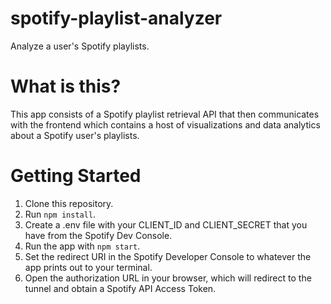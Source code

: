 # spotify-playlist-analyzer
Analyze a user's Spotify playlists.

# What is this?
This app consists of a Spotify playlist retrieval API that then communicates with the frontend which contains a host of visualizations and data analytics about a Spotify user's playlists.

# Getting Started
1. Clone this repository.
2. Run `npm install`.
3. Create a .env file with your CLIENT_ID and CLIENT_SECRET that you have from the Spotify Dev Console.
4. Run the app with `npm start`.
5. Set the redirect URI in the Spotify Developer Console to whatever the app prints out to your terminal.
6. Open the authorization URL in your browser, which will redirect to the tunnel and obtain a Spotify API Access Token.